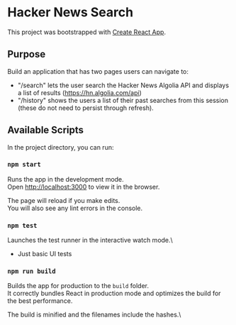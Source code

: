 # Hacker News Search

This project was bootstrapped with [Create React App](https://github.com/facebook/create-react-app).

## Purpose

Build an application that has two pages users can navigate to:

- "/search" lets the user search the Hacker News Algolia API and displays a list of results (https://hn.algolia.com/api)
- "/history" shows the users a list of their past searches from this session (these do not need to persist through refresh).

## Available Scripts

In the project directory, you can run:

### `npm start`

Runs the app in the development mode.\
Open [http://localhost:3000](http://localhost:3000) to view it in the browser.

The page will reload if you make edits.\
You will also see any lint errors in the console.

### `npm test`

Launches the test runner in the interactive watch mode.\
- Just basic UI tests

### `npm run build`

Builds the app for production to the `build` folder.\
It correctly bundles React in production mode and optimizes the build for the best performance.

The build is minified and the filenames include the hashes.\

